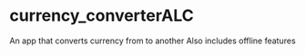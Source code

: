 # currency_converterALC

An app that converts currency from to another
Also includes offline features
